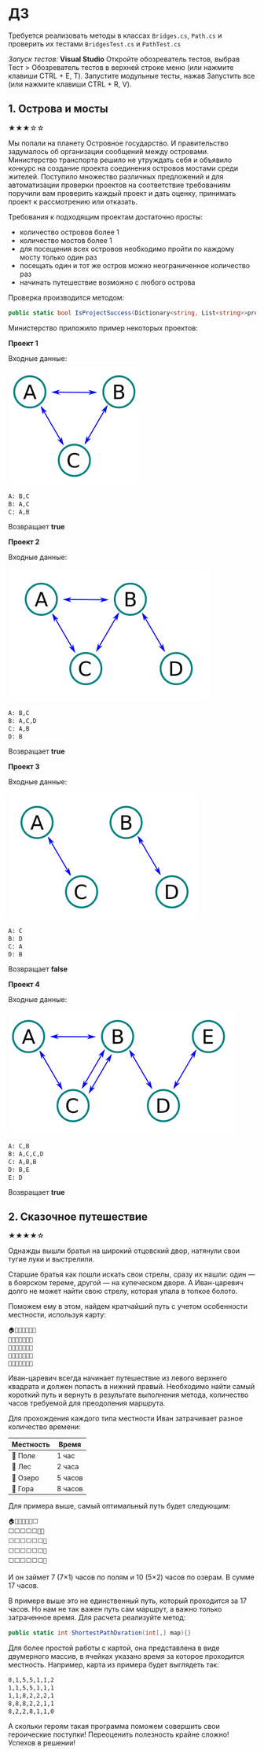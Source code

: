 # ДЗ

Требуется реализовать методы в классах
`Bridges.cs`, `Path.cs` и проверить их тестами `BridgesTest.cs` и `PathTest.cs`

*Запуск тестов:* 
**Visual Studio**
Откройте обозреватель тестов, выбрав Тест > Обозреватель тестов в верхней строке меню (или нажмите клавиши CTRL + E, T).
Запустите модульные тесты, нажав Запустить все (или нажмите клавиши CTRL + R, V).

## 1. Острова и мосты

★★★☆☆

Мы попали на планету Островное государство. И правительство задумалось об организации сообщений между островами.
Министерство транспорта решило не утруждать себя и объявило конкурс на создание проекта соединения островов мостами
среди жителей. Поступило множество различных предложений и для автоматизации проверки проектов на соответствие
требованиям поручили вам проверить каждый проект и дать оценку, принимать проект к рассмотрению или отказать.

Требования к подходящим проектам достаточно просты:

- количество островов более 1
- количество мостов более 1
- для посещения всех островов необходимо пройти по каждому мосту только один раз
- посещать один и тот же остров можно неограниченное количество раз
- начинать путешествие возможно с любого острова

Проверка производится методом:

```C#
public static bool IsProjectSuccess(Dictionary<string, List<string>>project)
```

Министерство приложило пример некоторых проектов:

**Проект 1**

Входные данные:

![1](./assets/1.png)

```
A: B,C
B: A,C
C: A,B
```

Возвращает **true**

**Проект 2**

Входные данные:

![2](./assets/2.png)

```
A: B,C
B: A,C,D
C: A,B
D: B
```

Возвращает **true**

**Проект 3**

Входные данные:

![3](./assets/3.png)

```
A: C
B: D
C: A
D: B
```

Возвращает **false**

**Проект 4**

Входные данные:

![4](./assets/4.png)

```
A: C,B
B: A,C,C,D
C: A,B,B
D: B,E
E: D
```

Возвращает **true**

## 2. Сказочное путешествие

★★★★☆

Однажды вышли братья на широкий отцовский двор, натянули свои тугие луки и выстрелили.

Старшие братья как пошли искать свои стрелы, сразу их нашли: один — в боярском тереме, другой — на купеческом дворе. А
Иван-царевич долго не может найти свою стрелу, которая упала в топкое болото.

Поможем ему в этом, найдем кратчайший путь с учетом особенности местности, используя карту:

```
🏠🌷🌊🌊🌷🌷🌳
🌷🌷🌊🌊🌷🌷🌷
🌷🌷🌋🌳🌳🌳🌷
🌋🌋🌋🌳🌳🌷🌷
🌋🌳🌳🌋🌷🌷🐸
```

Иван-царевич всегда начинает путешествие из левого верхнего квадрата и должен попасть в нижний правый. Необходимо найти
самый короткий путь и вернуть в результате выполнения метода, количество часов требуемой для преодоления маршрута.

Для прохождения каждого типа местности Иван затрачивает разное количество времени:

| Местность | Время   |
|-----------|---------|
| 🌷 Поле   | 1 час   |
| 🌳 Лес    | 2 часа  |
| 🌊 Озеро  | 5 часов |
| 🌋 Гора   | 8 часов |

Для примера выше, самый оптимальный путь будет следующим:

```
🏠🌷🌊🌊🌷🌷⬜
⬜⬜⬜⬜⬜🌷🌷
⬜⬜⬜⬜⬜⬜🌷
⬜⬜⬜⬜⬜⬜🌷
⬜⬜⬜⬜⬜⬜🐸
```

И он займет 7 (7×1) часов по полям и 10 (5×2) часов по озерам. В сумме 17 часов.

В примере выше это не единственный путь, который проходится за 17 часов. Но нам не так важен путь сам маршрут, а важно
только затраченное время. Для расчета реализуйте метод:

```C#
public static int ShortestPathDuration(int[,] map){}
```

Для более простой работы с картой, она представлена в виде двумерного массив, 
в ячейках указано время за которое проходится местность. Например, карта из примера будет выглядеть так:

```
0,1,5,5,1,1,2
1,1,5,5,1,1,1
1,1,8,2,2,2,1
8,8,8,2,2,1,1
8,2,2,8,1,1,0
```

А скольки героям такая программа поможем совершить свои героические поступки! Переоценить полезность крайне сложно!
Успехов в решении!
